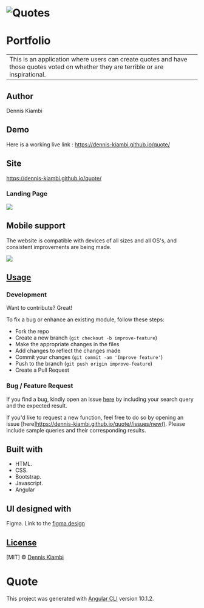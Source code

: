 # ![Quotes](https://dennis-kiambi.github.io/quote/)
# Portfolio
<table>
<tr>
<td>
 This is an application where users can create quotes and have those quotes voted on whether they are terrible or are inspirational.
</td>
</tr>
</table>

## Author
Dennis Kiambi

## Demo
Here is a working live link :  https://dennis-kiambi.github.io/quote/


## Site
https://dennis-kiambi.github.io/quote/

### Landing Page

![](https://dennis-kiambi.github.io/quote/)

## Mobile support
The website is compatible with devices of all sizes and all OS's, and consistent improvements are being made.

![](https://dennis-kiambi.github.io/quote/)




## [Usage](https://dennis-kiambi.github.io/quote/) 

### Development
Want to contribute? Great!

To fix a bug or enhance an existing module, follow these steps:

- Fork the repo
- Create a new branch (`git checkout -b improve-feature`)
- Make the appropriate changes in the files
- Add changes to reflect the changes made
- Commit your changes (`git commit -am 'Improve feature'`)
- Push to the branch (`git push origin improve-feature`)
- Create a Pull Request 

### Bug / Feature Request

If you find a bug, kindly open an issue [here](https://dennis-kiambi.github.io/quote/) by including your search query and the expected result.

If you'd like to request a new function, feel free to do so by opening an issue [here]https://dennis-kiambi.github.io/quote//issues/new(). Please include sample queries and their corresponding results.


## Built with 

- HTML.
- CSS.
- Bootstrap.
- Javascript.
- Angular

## UI designed with
Figma. Link to the [figma design](https://www.figma.com/file/e1VWtDhh2v1whp0IN8dpdV/Quotes-app?node-id=0%3A1)


## [License](https://github.com/Dennis-Kiambi/quote/blob/master/LICENSE.md)

[MIT] © [Dennis Kiambi ](https://github.com/Dennis-Kiambi/quote/blob/master/LICENSE.md)


# Quote

This project was generated with [Angular CLI](https://github.com/angular/angular-cli) version 10.1.2.

